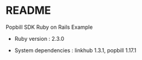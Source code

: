 # README

Popbill SDK Ruby on Rails Example

* Ruby version : 2.3.0

* System dependencies : linkhub 1.3.1, popbill 1.17.1
